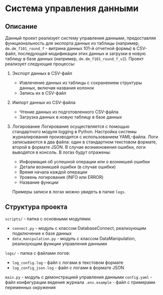 # Система управления данными
## Описание
Данный проект реализует систему управления данными, предоставляя функциональность для экспорта данных из таблицы (например,  ```dm.dm_f101_round_f``` - витрина данных 101-й отчетной формы) в CSV-файл, последующей модификации этих данных и загрузки в новую таблицу в базе данных (например, ```dm.dm_f101_round_f_v2```). Проект реализует следующие процессы:

1. Экспорт данных в CSV-файл
    - Извлечение данных из таблицы с сохранением структуры данных, включая названия колонок
    - Запись их в CSV-файл
2. Импорт данных из CSV-файла
    - Чтение данных из подготовленного CSV-файла
    - Загрузка данных в новую таблицу в базе данных
3. Логирование
Логирование осуществляется с помощью стандартного модуля logging в Python. Настройка системы журналирования производится с использованием YAML-файла. Логи записываются в два файла: один в стандартном текстовом формате, второй в формате JSON. В случае возникновения ошибки, логи выводятся в консоль. В логах будут отражены:
    - Информация об успешной операции или о возникшей ошибки
    - Детали возникшей ошибки (в случае ошибки)
    - Время начала каждой операции
    - Уровень логирования (INFO или ERROR)
    - Название функции
    
    Примеры записи в логах можно увидеть в папке ```logs```.

## Структура проекта
```scripts/``` - папка с основными модулями:
- ```connect.py``` - модуль с классом DatabaseConnect, реализующим подключение к базе данных
- ```data_manipulation.py``` - модуль с классом DataManipulation, реализующим функции управления данными

```logs/``` - папка с файлами логов:
- ```log_config.log``` - файл с логами в текстовом формате
- ```log_config_json.log``` - файл с логами в формате JSON

```main.py``` - модуль с демонстрацией управления данными
```config.yaml``` - файл конфигурации ведения журнала 
```.env.example``` - файл с примерами переменных окружения